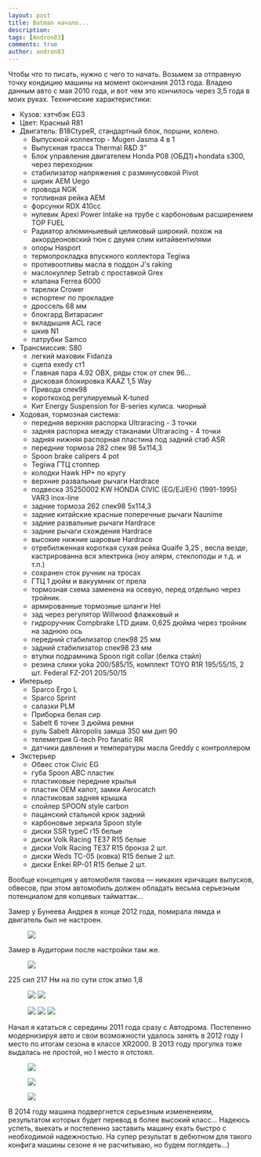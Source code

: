 ```yaml
---
layout: post
title: Batman начало...
description: 
tags: [Andron83]
comments: true
author: andron83
---
```


Чтобы что то писать, нужно с чего то начать. Возьмем за отправную точку кондицию машины на момент окончания 2013 года. Владею данным авто с мая 2010 года, и вот чем это кончилось через 3,5 года в моих руках. Технические характеристики:

- Кузов: хэтчбэк ЕG3
- Цвет: Красный R81
- Двигатель: В18СtypeR, стандартный блок, поршни, колено.
  - Выпускной коллектор - Mugen Jasma 4 в 1
  - Выпускная трасса Thermal R&D 3"
  - Блок управления двигателем Honda P08 (ОБД1)+hondata s300, через переходник
  - стабилизатор напряжения с разминусовкой Pivot
  - ширик АЕМ Uego
  - провода NGK 
  - топливная рейка AEM
  - форсунки RDX 410cc
  - нулевик Apexi Power Intake на трубе с карбоновым расширением TOP FUEL
  - Радиатор алюминьиевый целиковый широкий. похож на аккордеоновский тюн с двумя слим китайвентилями
  - опоры Hasport
  - термопрокладка впускного коллектора Tegiwa
  - противоотливы масла в поддон J's raking
  - маслокуллер Setrab с проставкой Grex
  - клапана Ferrea 6000
  - тарелки Crower
  - испортенг по прокладке
  - дроссель 68 мм
  - блокгард Витарасинг
  - вкладышня ACL race
  - шкив N1
  - патрубки Samco
- Трансмиссия: S80
  - легкий маховик Fidanza
  - сцепа exedy ст1
  - Главная пара 4.92 OBX, ряды сток от спек 96...
  - дисковая блокировка KAAZ 1,5 Way
  - Привода спек98
  - короткоход регулируемый K-tuned
  - Кит Energy Suspension for B-series кулиса. чиорный 
- Ходовая, тормозная система:
  - передняя верхняя распорка Ultraracing - 3 точки
  - задняя распорка между стаканами Ultraracing - 4 точки
  - задняя нижняя распорная пластина под задний стаб ASR
  - передние тормоза 282 спек 98 5х114,3
  - Spoon brake calipers 4 pot
  - Tegiwa ГТЦ стоппер
  - колодки Hawk HP+ по кругу
  - верхние развальные рычаги Hardrace
  - подвеска 35250002 KW HONDA CIVIC (EG/EJ/EH) (1991-1995) VAR3 inox-line
  - задние тормоза 262 спек98 5х114,3
  - задние китайские красные поперечные рычаги Naunime
  - задние развальные рычаги Hardrace
  - задние рычаги схождения Hardrace
  - высокие нижние шаровые Hardrace
  - отребилженная короткая сухая рейка Quaife 3,25 , весла везде, кастрированна вся электрика (ноу алярм, стеклоподы и т.д. и т.п.)
  - сохранен сток ручник на тросах
  - ГТЦ 1 дюйм и вакуумник от прела
  - тормозная схема заменена на осевую, перед отдельно через тройник.
  - армированные тормозные шланги Hel
  - зад через регулятор Willwood флажковый и 
  - гидроручник Compbrake LTD диам. 0,625 дюйма через тройник на заднюю ось
  - передний стабилизатор спек98 25 мм
  - задний стабилизатор спек98 23 мм
  - втулки подрамника Spoon rigit collar (белка стайл)
  - резина слики yoka 200/585/15, комплект TOYO R1R 195/55/15, 2 шт. Federal FZ-201 205/50/15
- Интерьер
  - Sparco Ergo L
  - Sparco Sprint
  - салазки PLM
  - Приборка белая сир
  - Sabelt 6 точек 3 дюйма ремни
  - руль Sabelt Akropolis замша 350 мм дип 90
  - телеметрия G-tech Pro fanatic RR
  - датчики давления и температуры масла Greddy с контроллером
- Экстерьер
  - Обвес сток Civic EG
  - губа Spoon ABC пластик
  - пластиковые передние крылья
  - пластик ОЕМ капот, замки Aerocatch
  - пластиковая задняя крышка
  - спойлер SPOON style carbon
  - пацанский стальной крюк задний
  - карбоновые зеркала Spoon style
  - диски SSR typeC r15 белые
  - диски Volk Racing TE37 R15 белые
  - диски Volk Racing TE37 R15 бронза 2 шт.
  - диски Weds TC-05 (ковка) R15 белые 2 шт.
  - диски Enkei RP-01 R15 белые 2 шт.

Вообще концепция у автомобиля такова — никаких кричащих выпусков, обвесов, 
при этом автомобиль должен обладать весьма серьезным потенциалом для колцевых тайматтак…

Замер у Бунеева Андрея в конце 2012 года, помирала лямда и двигатель был не настроен.

<figure>
    <a href="http://s52.radikal.ru/i137/1211/10/b30143eca3a4.jpg"><img src="http://s52.radikal.ru/i137/1211/10/b30143eca3a4.jpg"></a>
</figure>

Замер в Аудитории после настройки там же.

<figure>
    <a href="http://i020.radikal.ru/1308/e1/36b162da20b4.png"><img src="http://i020.radikal.ru/1308/e1/36b162da20b4.png"></a>
</figure>

225 сил 217 Нм на по сути сток атмо 1,8

<figure class="half">
    <a href="http://cs406527.vk.me/v406527683/2e41/Halr9DsaG-A.jpg"><img src="http://cs406527.vk.me/v406527683/2e41/Halr9DsaG-A.jpg"></a>
    <a href="http://cs320219.vk.me/v320219368/27c/XbUG2Lmqw88.jpg"><img src="http://cs320219.vk.me/v320219368/27c/XbUG2Lmqw88.jpg"></a>
</figure>
<figure class="third">
    <a href="http://cs310625.vk.me/v310625683/372d/wKSx_UZOhlY.jpg"><img src="http://cs310625.vk.me/v310625683/372d/wKSx_UZOhlY.jpg"></a>
    <a href="http://cs310625.vk.me/v310625683/3736/RBuQnffUBPw.jpg"><img src="http://cs310625.vk.me/v310625683/3736/RBuQnffUBPw.jpg"></a>
    <a href="http://cs310625.vk.me/v310625683/375a/Oy-9BNBZiew.jpg"><img src="http://cs310625.vk.me/v310625683/375a/Oy-9BNBZiew.jpg"></a>
</figure>

Начал я кататься с середины 2011 года сразу с Автодрома. Постепенно модернизируя авто и свои возможности удалось занять в 2012 году I место по итогам сезона в классе XR2000. В 2013 году прогулка тоже выдалась не простой, но I место я отстоял.

<figure>
    <a href="http://cs416620.vk.me/v416620683/69b/Z7vjnp1po1g.jpg"><img src="http://cs416620.vk.me/v416620683/69b/Z7vjnp1po1g.jpg"></a>
</figure>
<figure>
    <a href="http://cs310625.vk.me/v310625683/3763/28htwFHTik0.jpg"><img src="http://cs310625.vk.me/v310625683/3763/28htwFHTik0.jpg"></a>
</figure>
<figure>
    <a href="http://cs406527.vk.me/v406527683/2e4a/fxPgEOvT010.jpg"><img src="http://cs406527.vk.me/v406527683/2e4a/fxPgEOvT010.jpg"></a>
</figure>

В 2014 году машина подвергнется серьезным измененеиям, результатом которых будет перевод в более высокий класс... Надеюсь успеть, выехать и постепенно заставить машину ехать быстро с необходимой надежностью. На супер результат в дебютном для такого конфига машины сезоне я не расчитываю, но будем поглядеть...)
